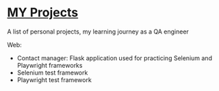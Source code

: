 # [MY Projects](https://massdefect5.github.io/my-projects/)
A list of personal projects, my learning journey as a QA engineer

Web:
- Contact manager: Flask application used for practicing Selenium and Playwright frameworks
- Selenium test framework
- Playwright test framework


